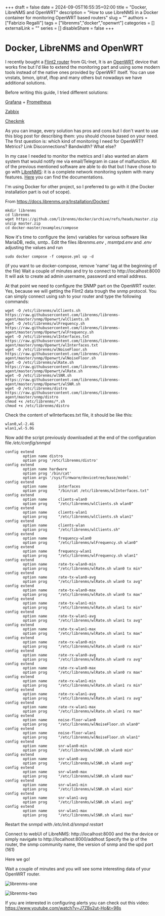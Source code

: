 +++ 
draft = false
date = 2024-09-05T16:55:35+02:00
title = "Docker, LibreNMS and OpenWRT"
description = "How to use LibreNMS in a Docker container for monitoring OpenWRT based routers"
slug = ""
authors = ["Fabrizio Regalli"]
tags = ["librenms","docker","openwrt"]
categories = []
externalLink = ""
series = []
disableShare = false
+++

# Docker, LibreNMS and OpenWRT

I recently bought a [Flint2 router](https://www.gl-inet.com/products/gl-mt6000/) from GL-Inet, It is an [OpenWRT](https://openwrt.org/) device that works fine but I'd like to extend the monitoring part and using some modern tools instead of the native ones provided by OpenWRT itself. You can use vnstats, bmon, iptraf, iftop and many others but nowadays we have additional solutions.

Before writing this guide, I tried different solutions:

[Grafana](https://grafana.net) + [Prometheus](https://Prometheus.io)

[Zabbix](https://zabbix.com)

[Checkmk](https://checkmk.com/)

As you can image, every solution has pros and cons but I don't want to use this blog post for describing them: you should choose based on your need. The first question is: which kind of monitoring I need for OpenWRT? Metrics? Link Disconnections? Bandwidth?  What else?
 
In my case I needed to monitor the metrics and I also wanted an alarm system that would notify me via email/Telegram in case of malfunction.
All of the previous mentioned software are able to do that but I have chose to go with [LibreNMS](https://www.librenms.org/): it is a complete network monitoring system with many features.
[Here](https://docs.librenms.org/) you can find the documentations.

I'm using Docker for other project, so I preferred to go with it (the Docker installation part is out of scope).

From https://docs.librenms.org/Installation/Docker/ 

    mkdir librenms
    cd librenms 
    wget https://github.com/librenms/docker/archive/refs/heads/master.zip 
    unzip master.zip 
    cd docker-master/examples/compose

Now it's time to configure the (env) variables for various software like MariaDB, redis, smtp..
Edit the files *librenms.env* , *msmtpd.env* and *.env* adjusting the values and run

    sudo docker compose -f compose.yml up -d
(if you want to ue docker-compose, remove 'name' tag at the beginning of the file)
Wait a couple of minutes and try to connect to http://localhost:8000 It will ask to create ad admin username, password and email address.

At that point we need to configure the SNMP part on the OpenWRT router. Yes, because we will getting the Flint2 data trough the snmp protocol.
You can simply connect using ssh to your router and type the following commands:

    wget -O /etc/librenms/wlClients.sh https://raw.githubusercontent.com/librenms/librenms-agent/master/snmp/Openwrt/wlClients.sh 
    wget -O /etc/librenms/wlFrequency.sh https://raw.githubusercontent.com/librenms/librenms-agent/master/snmp/Openwrt/wlFrequency.sh 
    wget -O /etc/librenms/wlInterfaces.txt https://raw.githubusercontent.com/librenms/librenms-agent/master/snmp/Openwrt/wlInterfaces.txt 
    wget -O /etc/librenms/wlNoiseFloor.sh https://raw.githubusercontent.com/librenms/librenms-agent/master/snmp/Openwrt/wlNoiseFloor.sh 
    wget -O /etc/librenms/wlRate.sh https://raw.githubusercontent.com/librenms/librenms-agent/master/snmp/Openwrt/wlRate.sh 
    wget -O /etc/librenms/wlSNR.sh https://raw.githubusercontent.com/librenms/librenms-agent/master/snmp/Openwrt/wlSNR.sh 
    wget -O /etc/librenms/distro https://raw.githubusercontent.com/librenms/librenms-agent/master/snmp/distro 
    chmod +x /etc/librenms/*.sh 
    chmod +x /etc/librenms/distro

Check the content of wlInterfaces.txt file, it should be like this:

    wlan0,wl-2.4G
    wlan1,wl-5.0G
Now add the script previously downloaded at the end of the configuration file */etc/config/snmpd*

    config extend
            option name distro
            option prog '/etc/librenms/distro'
    config extend
            option name hardware
            option prog '/bin/cat'
            option args '/sys/firmware/devicetree/base/model'
    config extend
            option name     interfaces
            option prog     "/bin/cat /etc/librenms/wlInterfaces.txt"
    config extend
            option name     clients-wlan0
            option prog     "/etc/librenms/wlClients.sh wlan0"
    config extend
            option name     clients-wlan1
            option prog     "/etc/librenms/wlClients.sh wlan1"
    config extend
            option name     clients-wlan
            option prog     "/etc/librenms/wlClients.sh"
    config extend
            option name     frequency-wlan0
            option prog     "/etc/librenms/wlFrequency.sh wlan0"
    config extend
            option name     frequency-wlan1
            option prog     "/etc/librenms/wlFrequency.sh wlan1"
    config extend
            option name     rate-tx-wlan0-min
            option prog     "/etc/librenms/wlRate.sh wlan0 tx min"
    config extend
            option name     rate-tx-wlan0-avg
            option prog     "/etc/librenms/wlRate.sh wlan0 tx avg"
    config extend
            option name     rate-tx-wlan0-max
            option prog     "/etc/librenms/wlRate.sh wlan0 tx max"
    config extend
            option name     rate-tx-wlan1-min
            option prog     "/etc/librenms/wlRate.sh wlan1 tx min"
    config extend
            option name     rate-tx-wlan1-avg
            option prog     "/etc/librenms/wlRate.sh wlan1 tx avg"
    config extend
            option name     rate-tx-wlan1-max
            option prog     "/etc/librenms/wlRate.sh wlan1 tx max"
    config extend
            option name     rate-rx-wlan0-min
            option prog     "/etc/librenms/wlRate.sh wlan0 rx min"
    config extend
            option name     rate-rx-wlan0-avg
            option prog     "/etc/librenms/wlRate.sh wlan0 rx avg"
    config extend
            option name     rate-rx-wlan0-max
            option prog     "/etc/librenms/wlRate.sh wlan0 rx max"
    config extend
            option name     rate-rx-wlan1-min
            option prog     "/etc/librenms/wlRate.sh wlan1 rx min"
    config extend
            option name     rate-rx-wlan1-avg
            option prog     "/etc/librenms/wlRate.sh wlan1 rx avg"
    config extend
            option name     rate-rx-wlan1-max
            option prog     "/etc/librenms/wlRate.sh wlan1 rx max"
    config extend
            option name     noise-floor-wlan0
            option prog     "/etc/librenms/wlNoiseFloor.sh wlan0"
    config extend
            option name     noise-floor-wlan1
            option prog     "/etc/librenms/wlNoiseFloor.sh wlan1"
    config extend
            option name     snr-wlan0-min
            option prog     "/etc/librenms/wlSNR.sh wlan0 min"
    config extend
            option name     snr-wlan0-avg
            option prog     "/etc/librenms/wlSNR.sh wlan0 avg"
    config extend
            option name     snr-wlan0-max
            option prog     "/etc/librenms/wlSNR.sh wlan0 max"
    config extend
            option name     snr-wlan1-min
            option prog     "/etc/librenms/wlSNR.sh wlan1 min"
    config extend
            option name     snr-wlan1-avg
            option prog     "/etc/librenms/wlSNR.sh wlan1 avg"
    config extend
            option name     snr-wlan1-max
            option prog     "/etc/librenms/wlSNR.sh wlan1 max"

Restart the snmpd with */etc/init.d/snmpd restart*

Connect to webUI of LibreNMS: http://localhost:8000 and the the device or simply navigate to http://localhost:8000/addhost
Specify the ip of the router, the snmp community name, the version of snmp and the upd port (161)  

Here we go!

Wait a couple of minutes and you will see some interesting data of your OpenWRT router.

![librenms-one](/images/prima.png)

![librenms-two](/images/seconda.png)

If you are interested in configuring alerts you can check out this video: https://www.youtube.com/watch?v=J7ZBs2ut-Ho&t=98s
